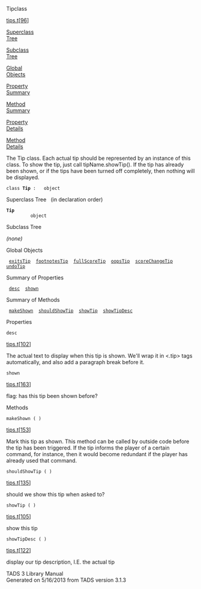 <span class="title">Tip</span><span class="type">class</span>

[tips.t](../file/tips.t.html)\[[96](../source/tips.t.html#96)\]

[Superclass  
Tree](#_SuperClassTree_)

[Subclass  
Tree](#_SubClassTree_)

[Global  
Objects](#_ObjectSummary_)

[Property  
Summary](#_PropSummary_)

[Method  
Summary](#_MethodSummary_)

[Property  
Details](#_Properties_)

[Method  
Details](#_Methods_)

<div class="fdesc">

The Tip class. Each actual tip should be represented by an instance of
this class. To show the tip, just call tipName.showTip(). If the tip has
already been shown, or if the tips have been turned off completely, then
nothing will be displayed.

`class `**`Tip`**` :   object`

</div>

<span id="_SuperClassTree_"></span>

<div class="mjhd">

<span class="hdln">Superclass Tree</span>   (in declaration order)

</div>

**`Tip`**  
`         object`  
<span id="_SubClassTree_"></span>

<div class="mjhd">

<span class="hdln">Subclass Tree</span>  

</div>

*(none)* <span id="_ObjectSummary_"></span>

<div class="mjhd">

<span class="hdln">Global Objects</span>  

</div>

` `[`exitsTip`](../object/exitsTip.html)`  `[`footnotesTip`](../object/footnotesTip.html)`  `[`fullScoreTip`](../object/fullScoreTip.html)`  `[`oopsTip`](../object/oopsTip.html)`  `[`scoreChangeTip`](../object/scoreChangeTip.html)`  `[`undoTip`](../object/undoTip.html)`  `
<span id="_PropSummary_"></span>

<div class="mjhd">

<span class="hdln">Summary of Properties</span>  

</div>

` `[`desc`](#desc)`  `[`shown`](#shown)`  `

<span id="_MethodSummary_"></span>

<div class="mjhd">

<span class="hdln">Summary of Methods</span>  

</div>

` `[`makeShown`](#makeShown)`  `[`shouldShowTip`](#shouldShowTip)`  `[`showTip`](#showTip)`  `[`showTipDesc`](#showTipDesc)`  `

<span id="_Properties_"></span>

<div class="mjhd">

<span class="hdln">Properties</span>  

</div>

<span id="desc"></span>

`desc`

[tips.t](../file/tips.t.html)\[[102](../source/tips.t.html#102)\]

<div class="desc">

The actual text to display when this tip is shown. We'll wrap it in
\<.tip\> tags automatically, and also add a paragraph break before it.

</div>

<span id="shown"></span>

`shown`

[tips.t](../file/tips.t.html)\[[163](../source/tips.t.html#163)\]

<div class="desc">

flag: has this tip been shown before?

</div>

<span id="_Methods_"></span>

<div class="mjhd">

<span class="hdln">Methods</span>  

</div>

<span id="makeShown"></span>

`makeShown ( )`

[tips.t](../file/tips.t.html)\[[153](../source/tips.t.html#153)\]

<div class="desc">

Mark this tip as shown. This method can be called by outside code before
the tip has been triggered. If the tip informs the player of a certain
command, for instance, then it would become redundant if the player has
already used that command.

</div>

<span id="shouldShowTip"></span>

`shouldShowTip ( )`

[tips.t](../file/tips.t.html)\[[135](../source/tips.t.html#135)\]

<div class="desc">

should we show this tip when asked to?

</div>

<span id="showTip"></span>

`showTip ( )`

[tips.t](../file/tips.t.html)\[[105](../source/tips.t.html#105)\]

<div class="desc">

show this tip

</div>

<span id="showTipDesc"></span>

`showTipDesc ( )`

[tips.t](../file/tips.t.html)\[[122](../source/tips.t.html#122)\]

<div class="desc">

display our tip description, I.E. the actual tip

</div>

<div class="ftr">

TADS 3 Library Manual  
Generated on 5/16/2013 from TADS version 3.1.3

</div>
